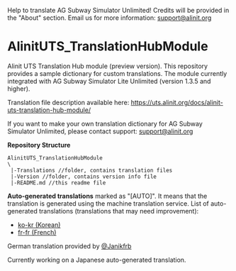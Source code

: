 Help to translate AG Subway Simulator Unlimited! Credits will be provided in the "About" section. Email us for more information: support@alinit.org

# AlinitUTS_TranslationHubModule
Alinit UTS Translation Hub module (preview version). This repository provides a sample dictionary for custom translations.
The module currently integrated with AG Subway Simulator Lite Unlimited (version 1.3.5 and higher).

Translation file description available here: https://uts.alinit.org/docs/alinit-uts-translation-hub-module/

If you want to make your own translation dictionary for AG Subway Simulator Unlimited, please contact support: support@alinit.org

**Repository Structure**
```
AlinitUTS_TranslationHubModule
\
 |-Translations //folder, contains translation files 
 |-Version //folder, contains version info file
 |-README.md //this readme file
```


**Auto-generated translations** marked as "[AUTO]". It means that the translation is generated using the machine translation service.
List of auto-generated translations (translations that may need improvement):

- [ko-kr (Korean)](https://github.com/nitro577/AlinitUTS_TranslationHubModule/blob/main/ko-kr.utsdata)
- [fr-fr (French)](https://github.com/nitro577/AlinitUTS_TranslationHubModule/blob/main/fr-fr.utsdata)

German translation provided by [@Janikfrb](https://github.com/Janikfrb)

Currently working on a Japanese auto-generated translation.
